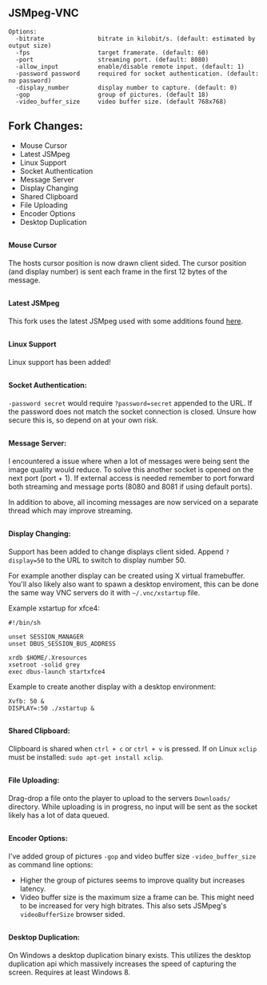 ## JSMpeg-VNC

```
Options:
  -bitrate               bitrate in kilobit/s. (default: estimated by output size)
  -fps                   target framerate. (default: 60)
  -port                  streaming port. (default: 8080)
  -allow_input           enable/disable remote input. (default: 1)
  -password password     required for socket authentication. (default: no password)
  -display_number        display number to capture. (default: 0)
  -gop                   group of pictures. (default 18)
  -video_buffer_size     video buffer size. (default 768x768)
```

## Fork Changes:
- Mouse Cursor
- Latest JSMpeg
- Linux Support
- Socket Authentication
- Message Server
- Display Changing
- Shared Clipboard
- File Uploading
- Encoder Options
- Desktop Duplication

##

#### Mouse Cursor
The hosts cursor position is now drawn client sided. The cursor position (and display number) is sent each frame in the first 12 bytes of the message.

##

#### Latest JSMpeg
This fork uses the latest JSMpeg used with some additions found [here](https://github.com/nicegamer7/jsmpeg/commit/46c90240ae52238151ee0033cec1b60602e6f473).

##

#### Linux Support
Linux support has been added!

##

#### Socket Authentication:
`-password secret` would require `?password=secret` appended to the URL. If the password does not match the socket connection is closed. Unsure how secure this is, so depend on at your own risk.

##

#### Message Server:
I encountered a issue where when a lot of messages were being sent the image quality would reduce. 
To solve this another socket is opened on the next port (port + 1). If external access is needed remember to port forward both streaming and message ports (8080 and 8081 if using default ports).

In addition to above, all incoming messages are now serviced on a separate thread which may improve streaming.
##

#### Display Changing:
Support has been added to change displays client sided. Append `?display=50` to the URL to switch to display number 50.

For example another display can be created using X virtual framebuffer. You'll also likely also want to spawn a desktop enviroment, this can be done the same way VNC servers do it with `~/.vnc/xstartup` file.

Example xstartup for xfce4:
```
#!/bin/sh

unset SESSION_MANAGER
unset DBUS_SESSION_BUS_ADDRESS

xrdb $HOME/.Xresources
xsetroot -solid grey
exec dbus-launch startxfce4
```

Example to create another display with a desktop environment:
```
Xvfb: 50 &
DISPLAY=:50 ./xstartup &
```

##

#### Shared Clipboard:
Clipboard is shared when `ctrl + c` or `ctrl + v` is pressed. If on Linux `xclip` must be installed: `sudo apt-get install xclip`.

##

#### File Uploading:
Drag-drop a file onto the player to upload to the servers `Downloads/` directory. While uploading is in progress, no input will be sent as the socket likely has a lot of data queued.

##

#### Encoder Options:

I've added group of pictures `-gop` and video buffer size `-video_buffer_size` as command line options:
 - Higher the group of pictures seems to improve quality but increases latency. 
 - Video buffer size is the maximum size a frame can be. This might need to be increased for very high bitrates. This also sets JSMpeg's `videoBufferSize` browser sided.
 
##

#### Desktop Duplication:

On Windows a desktop duplication binary exists. This utilizes the desktop duplication api which massively increases the speed of capturing the screen. Requires at least Windows 8.